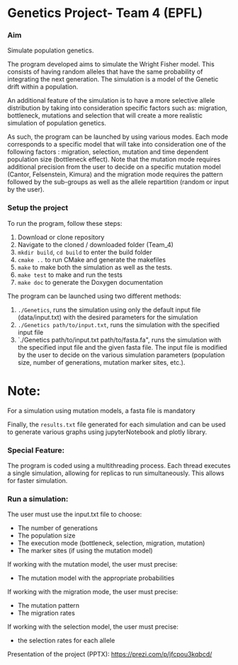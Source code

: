 # Genetics Project- Team 4 (EPFL)

### Aim
Simulate population genetics.

The program developed aims to simulate the Wright Fisher model. This consists
of having random alleles that have the same probability of integrating
the next generation. The simulation is a model of the Genetic drift within
a population.

An additional feature of the simulation is to have a more selective allele
distribution by taking into consideration specific factors such as: migration,
bottleneck, mutations and selection that will create a more realistic simulation of population
genetics.

As such, the program can be launched by using various modes. Each mode corresponds to a
specific model that will take into consideration one of the following factors :
migration, selection, mutation and time dependent population size (bottleneck
effect). Note that the mutation mode requires additional precision from the user
to decide on a specific mutation model (Cantor, Felsenstein, Kimura) and the
migration mode requires the pattern followed by the sub-groups as well as the allele
repartition (random or input by the user).

### Setup the project
To run the program, follow these steps:
1. Download or clone repository
2. Navigate to the cloned / downloaded folder (Team_4)
3. `mkdir build`, `cd build` to enter the build folder
4. `cmake ..` to run CMake and generate the makefiles
5. `make` to make both the simulation as well as the tests.
6. `make test` to make and run the tests
7. `make doc` to generate the Doxygen documentation


The program can be launched using two different methods:
1. `./Genetics`, runs the simulation using only the default input file (data/input.txt) with the desired parameters for the simulation
2. `./Genetics path/to/input.txt`, runs the simulation with the specified input file
3. `./Genetics path/to/input.txt path/to/fasta.fa", runs the simulation with the specified input file and the given fasta file. The input file is modified by the user to decide on the various simulation parameters (population size, number of generations, mutation marker sites, etc.).
 
# Note:
For a simulation using mutation models, a fasta file is mandatory

Finally, the `results.txt` file generated for each simulation and can be used to generate
various graphs using jupyterNotebook and plotly library.

### Special Feature:
The program is coded using a multithreading process. Each thread executes a single
simulation, allowing for replicas to run simultaneously. This allows for faster simulation.

### Run a simulation:
The user must use the input.txt file to choose:
- The number of generations
- The population size
- The execution mode (bottleneck, selection, migration, mutation)
- The marker sites (if using the mutation model)

If working with the mutation model, the user must precise:
- The mutation model with the appropriate probabilities

If working with the migration mode, the user must precise:
- The mutation pattern
- The migration rates

If working with the selection model, the user must precise:
- the selection rates for each allele

Presentation of the project (PPTX): <https://prezi.com/p/jfcpou3kqbcd/>
